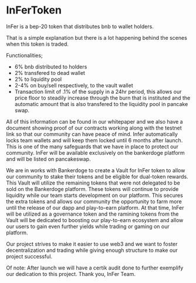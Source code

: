 # InFerToken
InFer is a bep-20 token that distributes bnb to wallet holders. 


That is a simple explanation but there is a lot happening behind the scenes when this token is traded. 

Functionalities;
- 6% bnb distributed to holders
- 2% transfered to dead wallet
- 2% to liquidity pool
- 2-4% on buy/sell respectively, to the vault wallet
- Transaction limit of .1% of the supply in a 24hr period, this allows our price floor to steadily increase through the burn that is instituted and the automatic amount that is also transfered to the liquidity pool in pancake swap.

All of this information can be found in our whitepaper and we also have a document showing proof of our contracts working along with the testnet link so that our community can have peace of mind. Infer automatically locks team wallets and will keep them locked until 6 months after launch. This is one of the many safeguards that we have in place to protect our community. InFer will be available exclusively on the bankerdoge platform and will be listed on pancakeswap. 

We are in works with Bankerdoge to create a Vault for InFer token to allow our community to stake their tokens and be eligible for dual-token rewards. This Vault will utilize the remaining tokens that were not delegated to be sold on the Bankerdoge platform. These tokens will continue to provide liquidity while our team starts development on our platform. This secures the extra tokens and allows our community the opportunity to farm more until the release of our dapp and play-to-earn platform. At that time, InFer will be utilized as a governance token and the ramining tokens from the Vault will be dedicated to boosting our play-to-earn ecosystem and allow our users to gain even further yields while trading or gaming on our platform. 

Our project strives to make it easier to use web3 and we want to foster decentralization and trading while giving enough structure to make our project successful. 

Of note: After launch we will have a certik audit done to further exemplify our dedication to this project.
Thank you,
InFer Team.
